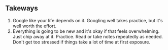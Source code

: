 ## Takeways
1. Google like your life depends on it. Googling well takes practice, but it's well worth the effort.
2. Everything is going to be new and it's okay if that feels overwhelming. Just chip away at it. Practice. Read or take notes repeatedly as needed. Don't get too stressed if things take a lot of time at first exposure. 
